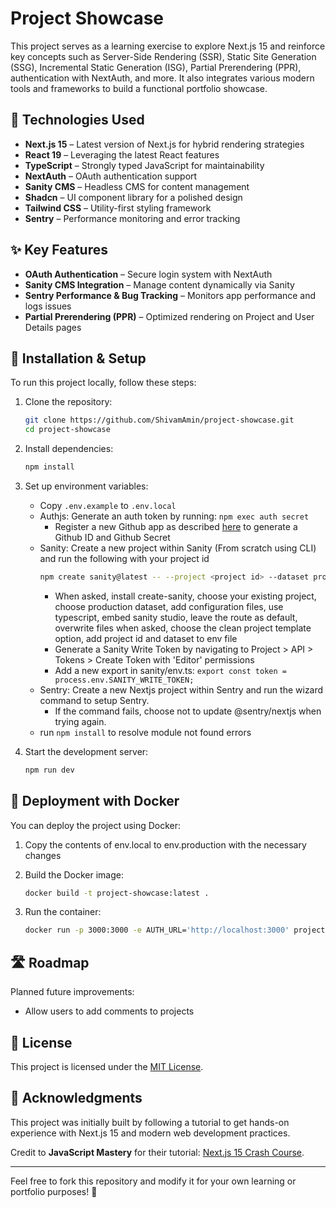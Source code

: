 # Project Showcase

This project serves as a learning exercise to explore Next.js 15 and reinforce key concepts such as Server-Side Rendering (SSR), Static Site Generation (SSG), Incremental Static Generation (ISG), Partial Prerendering (PPR), authentication with NextAuth, and more. It also integrates various modern tools and frameworks to build a functional portfolio showcase.

## 🚀 Technologies Used

- **Next.js 15** – Latest version of Next.js for hybrid rendering strategies
- **React 19** – Leveraging the latest React features
- **TypeScript** – Strongly typed JavaScript for maintainability
- **NextAuth** – OAuth authentication support
- **Sanity CMS** – Headless CMS for content management
- **Shadcn** – UI component library for a polished design
- **Tailwind CSS** – Utility-first styling framework
- **Sentry** – Performance monitoring and error tracking

## ✨ Key Features

- **OAuth Authentication** – Secure login system with NextAuth
- **Sanity CMS Integration** – Manage content dynamically via Sanity
- **Sentry Performance & Bug Tracking** – Monitors app performance and logs issues
- **Partial Prerendering (PPR)** – Optimized rendering on Project and User Details pages

## 🔧 Installation & Setup

To run this project locally, follow these steps:

1. Clone the repository:
   ```sh
   git clone https://github.com/ShivamAmin/project-showcase.git
   cd project-showcase
   ```
2. Install dependencies:
   ```sh
   npm install
   ```
3. Set up environment variables:
   - Copy `.env.example` to `.env.local`
   - Authjs: Generate an auth token by running: ```npm exec auth secret```
     - Register a new Github app as described [here](https://authjs.dev/guides/configuring-github?framework=next-js#registering-your-app) to generate a Github ID and Github Secret
   - Sanity: Create a new project within Sanity (From scratch using CLI) and run the following with your project id
     ```sh
     npm create sanity@latest -- --project <project id> --dataset production --template clean
     ```
     - When asked, install create-sanity, choose your existing project, choose production dataset, add configuration files, use typescript, embed sanity studio, leave the route as default, overwrite files when asked, choose the clean project template option, add project id and dataset to env file
     - Generate a Sanity Write Token by navigating to Project > API > Tokens > Create Token with 'Editor' permissions
     - Add a new export in sanity/env.ts: ```export const token = process.env.SANITY_WRITE_TOKEN;```
   - Sentry: Create a new Nextjs project within Sentry and run the wizard command to setup Sentry.
     - If the command fails, choose not to update @sentry/nextjs when trying again.
   - run ```npm install``` to resolve module not found errors

4. Start the development server:
   ```sh
   npm run dev
   ```

## 🐳 Deployment with Docker

You can deploy the project using Docker:

1. Copy the contents of env.local to env.production with the necessary changes

2. Build the Docker image:
   ```sh
   docker build -t project-showcase:latest .
   ```
3. Run the container:
   ```sh
   docker run -p 3000:3000 -e AUTH_URL='http://localhost:3000' project-showcase
   ```

## 🛣️ Roadmap

Planned future improvements:
- Allow users to add comments to projects

## 📜 License

This project is licensed under the [MIT License](LICENSE).

## 🙌 Acknowledgments

This project was initially built by following a tutorial to get hands-on experience with Next.js 15 and modern web development practices.

Credit to **JavaScript Mastery** for their tutorial: [Next.js 15 Crash Course](https://www.youtube.com/watch?v=Zq5fmkH0T78).

---

Feel free to fork this repository and modify it for your own learning or portfolio purposes! 🚀
